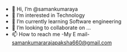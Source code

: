 - 👋 Hi, I’m @samankumaraya
- 👀 I’m interested in Technology
- 🌱 I’m currently learning Software engineering
- 💞️ I’m looking to collaborate on ...
- 📫 How to reach me -My E mail- samankumararajapaksha660@gmail.com

<!---
samankumaraya/samankumaraya is a ✨ special ✨ repository because its `README.md` (this file) appears on your GitHub profile.
You can click the Preview link to take a look at your changes.
--->
